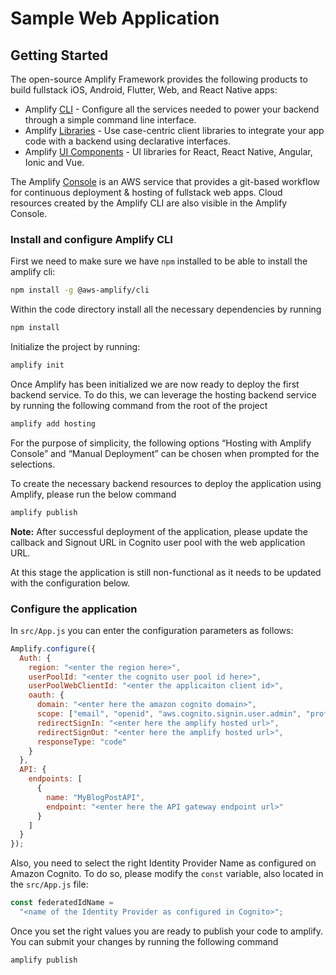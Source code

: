 # Sample Web Application


## Getting Started

The open-source Amplify Framework provides the following products to build fullstack iOS, Android, Flutter, Web, and React Native apps:

- Amplify [CLI](https://docs.amplify.aws/cli) - Configure all the services needed to power your backend through a simple command line interface.
- Amplify [Libraries](https://docs.amplify.aws/lib/q/platform/js) - Use case-centric client libraries to integrate your app code with a backend using declarative interfaces.
- Amplify [UI Components](https://docs.amplify.aws/ui) - UI libraries for React, React Native, Angular, Ionic and Vue.

The Amplify [Console](https://aws.amazon.com/amplify/console/) is an AWS service that provides a git-based workflow for continuous deployment & hosting of fullstack web apps. Cloud resources created by the Amplify CLI are also visible in the Amplify Console.

### Install and configure Amplify CLI

First we need to make sure we have `npm` installed to be able to install the amplify cli:
```bash
npm install -g @aws-amplify/cli
```
Within the code directory install all the necessary dependencies by running
```bash
npm install
```
Initialize the project by running:

```bash
amplify init
```
Once Amplify has been initialized we are now ready to deploy the first backend service. To do this, we can leverage the hosting backend service by running the following command from the root of the project

```bash
amplify add hosting
```

For the purpose of simplicity, the following options “Hosting with Amplify Console” and “Manual Deployment” can be chosen when prompted for the selections.

To create the necessary backend resources to deploy the application using Amplify, please run the below command

```bash
amplify publish
```

**Note:** After successful deployment of the application, please update the callback and Signout URL in Cognito user pool with the web application URL.

At this stage the application is still non-functional as it needs to be updated with the configuration below.

### Configure the application

In `src/App.js` you can enter the configuration parameters as follows:

```js
Amplify.configure({
  Auth: {
    region: "<enter the region here>",
    userPoolId: "<enter the cognito user pool id here>",
    userPoolWebClientId: "<enter the applicaiton client id>",
    oauth: {
      domain: "<enter here the amazon cognito domain>",
      scope: ["email", "openid", "aws.cognito.signin.user.admin", "profile"],
      redirectSignIn: "<enter here the amplify hosted url>",
      redirectSignOut: "<enter here the amplify hosted url>",
      responseType: "code"
    }
  },
  API: {
    endpoints: [
      {
        name: "MyBlogPostAPI",
        endpoint: "<enter here the API gateway endpoint url>"
      }
    ]
  }
});
```

Also, you need to select the right Identity Provider Name as configured on Amazon Cognito. To do so, please modify the `const` variable, also located in the `src/App.js` file:

```js
const federatedIdName =
  "<name of the Identity Provider as configured in Cognito>";
```

Once you set the right values you are ready to publish your code to amplify. You can submit your changes by running the following command

```bash
amplify publish
```
